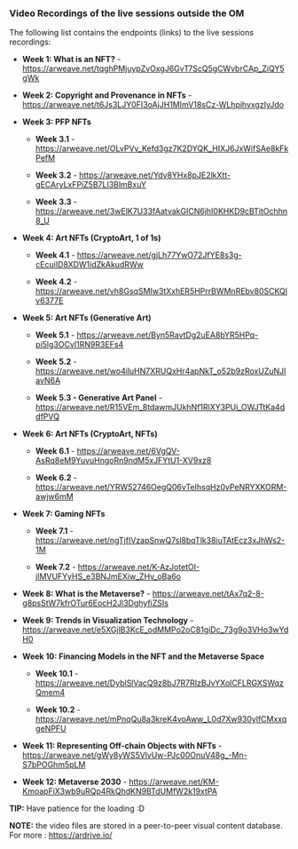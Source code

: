 ### Video Recordings of the live sessions outside the OM

The following list contains the endpoints (links) to the live sessions recordings:

- **Week 1: What is an NFT?** - https://arweave.net/tqghPMjuypZvOxgJ6GvT7ScQ5gCWvbrCAp_ZiQY5gWk

- **Week 2: Copyright and Provenance in NFTs** - https://arweave.net/t6Js3LJY0FI3oAjJH1MImV18sCz-WLhpihvxgzIyJdo

- **Week 3: PFP NFTs**
    - **Week 3.1** - https://arweave.net/OLvPVv_Kefd3gz7K2DYQK_HIXJ6JxWifSAe8kFkPefM

    - **Week 3.2** - https://arweave.net/Ydv8YHx8pJE2lkXtt-gECAryLxFPiZ5B7LI3BlmBxuY

    - **Week 3.3** - https://arweave.net/3wElK7U33fAatvakGICN6jhI0KHKD9cBTitOchhn8_U

- **Week 4: Art NFTs (CryptoArt, 1 of 1s)**
    - **Week 4.1** - https://arweave.net/gjLh77YwO72JfYE8s3g-cEcuiID8XDW1idZkAkudRWw

    - **Week 4.2** - https://arweave.net/vh8GsqSMIw3tXxhER5HPrrBWMnREbv80SCKQlv6377E

- **Week 5: Art NFTs (Generative Art)**
    - **Week 5.1** - https://arweave.net/Byn5RavtDg2uEA8bYR5HPq-pi5lg3OCvI1RN9R3EFs4

    - **Week 5.2** - https://arweave.net/wo4iluHN7XRUQxHr4apNkT_o52b9zRoxUZuNJIavN6A

    - **Week 5.3 - Generative Art Panel** - https://arweave.net/R15VEm_8tdawmJUkhNf1RlXY3PUi_OWJTtKa4ddfPVQ

- **Week 6: Art NFTs (CryptoArt, NFTs)**
    - **Week 6.1** - https://arweave.net/6VgQV-AsRq8eM9YuvuHngoRn9ndM5xJFYtU1-XV9xz8

    - **Week 6.2** - https://arweave.net/YRW52746OegQ06vTeIhsqHz0vPeNRYXKORM-awjw6mM

- **Week 7: Gaming NFTs**
    - **Week 7.1** - https://arweave.net/ngTjfIVzapSnwQ7sl8bqTlk38iuTAtEcz3xJhWs2-1M
    
    - **Week 7.2** - https://arweave.net/K-AzJotetOI-jlMVUFYyHS_e3BNJmEXiw_ZHv_oBa6o

- **Week 8: What is the Metaverse?** - https://arweave.net/tAx7q2-8-g8psStW7kfrOTur6EocH2Jl3DghyfiZSIs

- **Week 9: Trends in Visualization Technology** - https://arweave.net/e5XGjlB3KcE_odMMPo2oC81giDc_73g9o3VHo3wYdH0

- **Week 10: Financing Models in the NFT and the Metaverse Space**
    - **Week 10.1** - https://arweave.net/DyblSlVacQ9z8bJ7R7RIzBJvYXolCFLRGXSWqzQmem4

    - **Week 10.2** - https://arweave.net/mPnqQu8a3kreK4voAww_L0d7Xw930ylfCMxxqgeNPFU

- **Week 11: Representing Off-chain Objects with NFTs** - https://arweave.net/gWy8yWS5VlvUw-PJc00OnuV48g_-Mn-S7bPOGhm5pLM

- **Week 12: Metaverse 2030** - https://arweave.net/KM-KmoapFiX3wb9uRQp4RkQhdKN9BTdUMfW2k19xtPA
    

**TIP:** Have patience for the loading :D

**NOTE:** the video files are stored in a peer-to-peer visual content database. For more : https://ardrive.io/ 